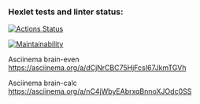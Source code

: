 ### Hexlet tests and linter status:
[![Actions Status](https://github.com/MariaChikh/python-project-49/actions/workflows/hexlet-check.yml/badge.svg)](https://github.com/MariaChikh/python-project-49/actions)

[![Maintainability](https://api.codeclimate.com/v1/badges/a5749b8a1fbd76dcf72f/maintainability)](https://codeclimate.com/github/MariaChikh/python-project-49/maintainability)

Asciinema brain-even https://asciinema.org/a/dCjNrCBC75HjFcsI67JkmTGVh

Asciinema brain-calc https://asciinema.org/a/nC4jWbyEAbrxqBnnoXJOdc0SS
